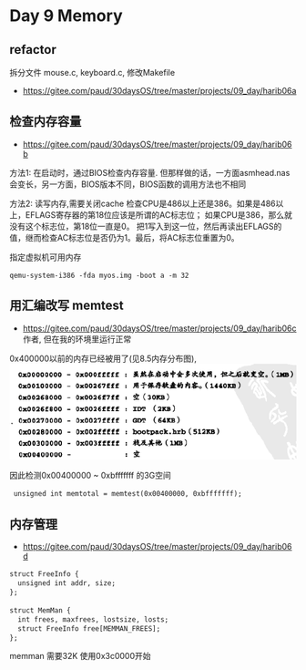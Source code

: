 # Day 9 Memory

## refactor

拆分文件 mouse.c, keyboard.c, 修改Makefile
- https://gitee.com/paud/30daysOS/tree/master/projects/09_day/harib06a



## 检查内存容量
- https://gitee.com/paud/30daysOS/tree/master/projects/09_day/harib06b

方法1: 在启动时，通过BIOS检查内存容量. 但那样做的话，一方面asmhead.nas会变长，另一方面，BIOS版本不同，BIOS函数的调用方法也不相同


方法2: 读写内存,需要关闭cache
检查CPU是486以上还是386。如果是486以上，EFLAGS寄存器的第18位应该是所谓的AC标志位；
如果CPU是386，那么就没有这个标志位，第18位一直是0。
把1写入到这一位，然后再读出EFLAGS的值，继而检查AC标志位是否仍为1。最后，将AC标志位重置为0。

指定虚拟机可用内存
```
qemu-system-i386 -fda myos.img -boot a -m 32
```
## 用汇编改写 memtest
- https://gitee.com/paud/30daysOS/tree/master/projects/09_day/harib06c
作者, 但在我的环境里运行正常

0x400000以前的内存已经被用了(见8.5内存分布图), 
![](./os-mem-layout.png)

因此检测0x00400000 ~ 0xbfffffff 的3G空间
```
 unsigned int memtotal = memtest(0x00400000, 0xbfffffff);
```
## 内存管理
- https://gitee.com/paud/30daysOS/tree/master/projects/09_day/harib06d

```
struct FreeInfo {
  unsigned int addr, size;
};

struct MemMan {
  int frees, maxfrees, lostsize, losts;
  struct FreeInfo free[MEMMAN_FREES];
};
```
memman 需要32K
使用0x3c0000开始




